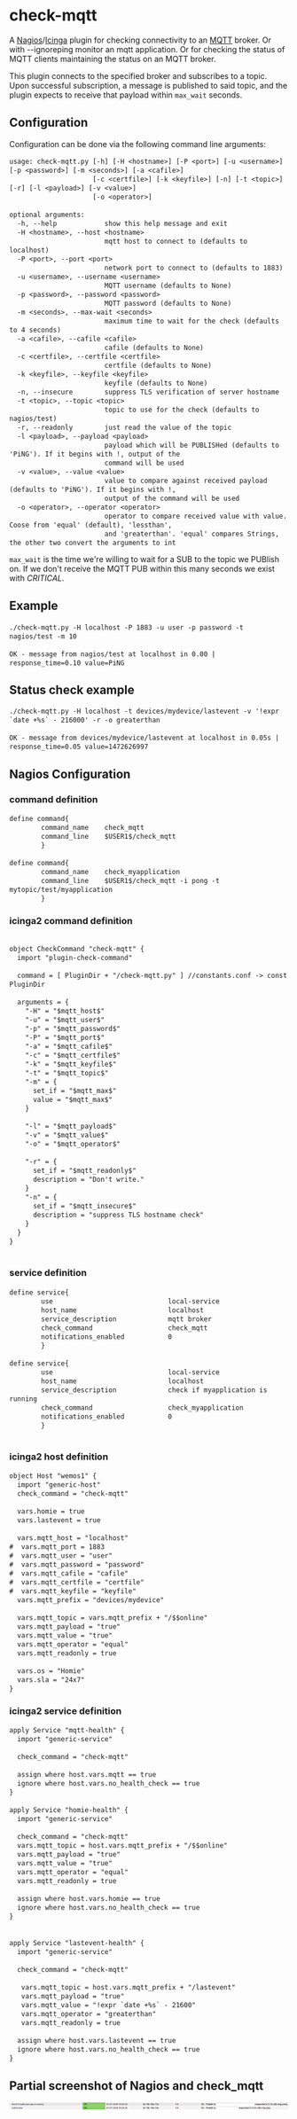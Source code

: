 # check-mqtt

A [Nagios]/[Icinga] plugin for checking connectivity to an [MQTT] broker. Or with --ignoreping monitor an mqtt application. Or for checking the status of MQTT clients maintaining the status on an MQTT broker.

This plugin connects to the specified broker and subscribes to a topic. Upon successful subscription, a message is published to said topic, and the plugin expects to receive that payload within `max_wait` seconds.

## Configuration

Configuration can be done via the following command line arguments:

```
usage: check-mqtt.py [-h] [-H <hostname>] [-P <port>] [-u <username>] [-p <password>] [-m <seconds>] [-a <cafile>]
                     [-c <certfile>] [-k <keyfile>] [-n] [-t <topic>] [-r] [-l <payload>] [-v <value>]
                     [-o <operator>]

optional arguments:
  -h, --help            show this help message and exit
  -H <hostname>, --host <hostname>
                        mqtt host to connect to (defaults to localhost)
  -P <port>, --port <port>
                        network port to connect to (defaults to 1883)
  -u <username>, --username <username>
                        MQTT username (defaults to None)
  -p <password>, --password <password>
                        MQTT password (defaults to None)
  -m <seconds>, --max-wait <seconds>
                        maximum time to wait for the check (defaults to 4 seconds)
  -a <cafile>, --cafile <cafile>
                        cafile (defaults to None)
  -c <certfile>, --certfile <certfile>
                        certfile (defaults to None)
  -k <keyfile>, --keyfile <keyfile>
                        keyfile (defaults to None)
  -n, --insecure        suppress TLS verification of server hostname
  -t <topic>, --topic <topic>
                        topic to use for the check (defaults to nagios/test)
  -r, --readonly        just read the value of the topic
  -l <payload>, --payload <payload>
                        payload which will be PUBLISHed (defaults to 'PiNG'). If it begins with !, output of the
                        command will be used
  -v <value>, --value <value>
                        value to compare against received payload (defaults to 'PiNG'). If it begins with !,
                        output of the command will be used
  -o <operator>, --operator <operator>
                        operator to compare received value with value. Coose from 'equal' (default), 'lessthan',
                        and 'greaterthan'. 'equal' compares Strings, the other two convert the arguments to int
```

`max_wait` is the time we're willing to wait for a SUB to the topic we PUBlish on. If we don't receive the MQTT PUB within this many seconds we exist with _CRITICAL_.

## Example



```
./check-mqtt.py -H localhost -P 1883 -u user -p password -t nagios/test -m 10

OK - message from nagios/test at localhost in 0.00 | response_time=0.10 value=PiNG
```

## Status check example

```
./check-mqtt.py -H localhost -t devices/mydevice/lastevent -v '!expr `date +%s` - 216000' -r -o greaterthan

OK - message from devices/mydevice/lastevent at localhost in 0.05s | response_time=0.05 value=1472626997
```

## Nagios Configuration
### command definition
```
define command{
        command_name    check_mqtt
        command_line    $USER1$/check_mqtt
        }
        
define command{
        command_name    check_myapplication
        command_line    $USER1$/check_mqtt -i pong -t mytopic/test/myapplication
        }
```

### icinga2 command definition
```

object CheckCommand "check-mqtt" {
  import "plugin-check-command"

  command = [ PluginDir + "/check-mqtt.py" ] //constants.conf -> const PluginDir

  arguments = {
    "-H" = "$mqtt_host$"
    "-u" = "$mqtt_user$"
    "-p" = "$mqtt_password$"
    "-P" = "$mqtt_port$"
    "-a" = "$mqtt_cafile$"
    "-c" = "$mqtt_certfile$"
    "-k" = "$mqtt_keyfile$"
    "-t" = "$mqtt_topic$"
    "-m" = {
      set_if = "$mqtt_max$"
      value = "$mqtt_max$"
    }

    "-l" = "$mqtt_payload$"
    "-v" = "$mqtt_value$"
    "-o" = "$mqtt_operator$"

    "-r" = {
      set_if = "$mqtt_readonly$"
      description = "Don't write."
    }
    "-n" = {
      set_if = "$mqtt_insecure$"
      description = "suppress TLS hostname check"
    }
  }
}


```
### service definition
```
define service{
        use                             local-service
        host_name                       localhost
        service_description             mqtt broker
        check_command                   check_mqtt
        notifications_enabled           0
        }
        
define service{
        use                             local-service
        host_name                       localhost
        service_description             check if myapplication is running
        check_command                   check_myapplication
        notifications_enabled           0
        }
        
```

### icinga2 host definition
```
object Host "wemos1" {
  import "generic-host"
  check_command = "check-mqtt"

  vars.homie = true
  vars.lastevent = true

  vars.mqtt_host = "localhost"
#  vars.mqtt_port = 1883
#  vars.mqtt_user = "user"
#  vars.mqtt_password = "password"
#  vars.mqtt_cafile = "cafile"
#  vars.mqtt_certfile = "certfile"
#  vars.mqtt_keyfile = "keyfile"
  vars.mqtt_prefix = "devices/mydevice"

  vars.mqtt_topic = vars.mqtt_prefix + "/$$online"
  vars.mqtt_payload = "true"
  vars.mqtt_value = "true"
  vars.mqtt_operator = "equal"
  vars.mqtt_readonly = true

  vars.os = "Homie"
  vars.sla = "24x7"
}
```

### icinga2 service definition

```
apply Service "mqtt-health" {
  import "generic-service"

  check_command = "check-mqtt"

  assign where host.vars.mqtt == true
  ignore where host.vars.no_health_check == true
}

apply Service "homie-health" {
  import "generic-service"

  check_command = "check-mqtt"
  vars.mqtt_topic = host.vars.mqtt_prefix + "/$$online"
  vars.mqtt_payload = "true"
  vars.mqtt_value = "true"
  vars.mqtt_operator = "equal"
  vars.mqtt_readonly = true

  assign where host.vars.homie == true
  ignore where host.vars.no_health_check == true
}


apply Service "lastevent-health" {
  import "generic-service"

  check_command = "check-mqtt"

   vars.mqtt_topic = host.vars.mqtt_prefix + "/lastevent"
   vars.mqtt_payload = "true"
   vars.mqtt_value = "!expr `date +%s` - 21600"
   vars.mqtt_operator = "greaterthan"
   vars.mqtt_readonly = true

  assign where host.vars.lastevent == true
  ignore where host.vars.no_health_check == true
}
```

## Partial screenshot of Nagios and check_mqtt
![Nagios mqtt monitoring](assets/NagiosServiceCheck_mqtt.PNG?raw=true "Nagios Network Monitoring")

 [nagios]: http://nagios.org
 [icinga]: http://icinga.org
 [mqtt]: http://mqtt.org
